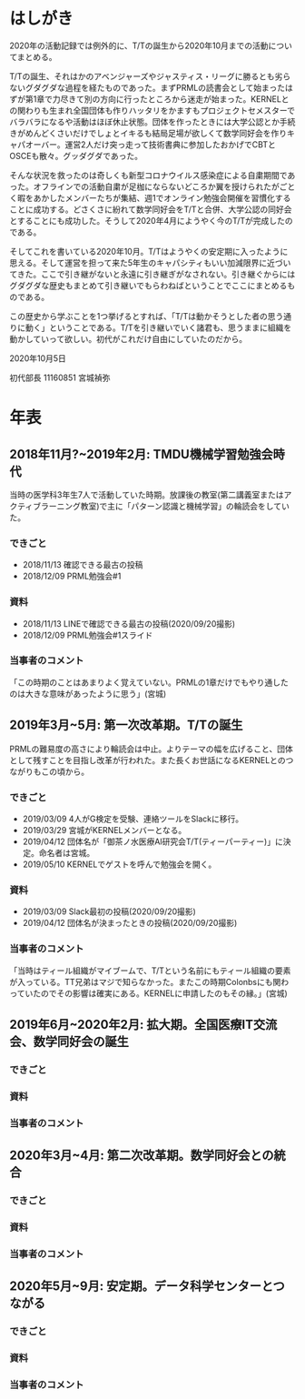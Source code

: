 # はしがき

2020年の活動記録では例外的に、T/Tの誕生から2020年10月までの活動についてまとめる。

T/Tの誕生、それはかのアベンジャーズやジャスティス・リーグに勝るとも劣らないグダグダな過程を経たものであった。まずPRMLの読書会として始まったはずが第1章で力尽きて別の方向に行ったところから迷走が始まった。KERNELとの関わりも生まれ全国団体も作りハッタリをかますもプロジェクトセメスターでバラバラになるや活動はほぼ休止状態。団体を作ったときには大学公認とか手続きがめんどくさいだけでしょとイキるも結局足場が欲しくて数学同好会を作りキャパオーバー。運営2人だけ突っ走って技術書典に参加したおかげでCBTとOSCEも散々。グッダグダであった。

そんな状況を救ったのは奇しくも新型コロナウイルス感染症による自粛期間であった。オフラインでの活動自粛が足枷にならないどころか翼を授けられたがごとく暇をあかしたメンバーたちが集結、週1でオンライン勉強会開催を習慣化することに成功する。どさくさに紛れて数学同好会をT/Tと合併、大学公認の同好会とすることにも成功した。そうして2020年4月にようやく今のT/Tが完成したのである。

そしてこれを書いている2020年10月。T/Tはようやくの安定期に入ったように思える。そして運営を担って来た5年生のキャパシティもいい加減限界に近づいてきた。ここで引き継がないと永遠に引き継ぎがなされない。引き継ぐからにはグダグダな歴史もまとめて引き継いでもらわねばということでここにまとめるものである。

この歴史から学ぶことを1つ挙げるとすれば、「T/Tは動かそうとした者の思う通りに動く」ということである。T/Tを引き継いでいく諸君も、思うままに組織を動かしていって欲しい。初代がこれだけ自由にしていたのだから。

2020年10月5日

初代部長 11160851 宮城禎弥

# 年表

## 2018年11月?~2019年2月: TMDU機械学習勉強会時代

当時の医学科3年生7人で活動していた時期。放課後の教室(第二講義室またはアクティブラーニング教室)で主に「パターン認識と機械学習」の輪読会をしていた。

### できごと

- 2018/11/13 確認できる最古の投稿
- 2018/12/09 PRML勉強会#1

### 資料

- 2018/11/13 LINEで確認できる最古の投稿(2020/09/20撮影)
- 2018/12/09 PRML勉強会#1スライド

### 当事者のコメント

「この時期のことはあまりよく覚えていない。PRMLの1章だけでもやり通したのは大きな意味があったように思う」(宮城)

## 2019年3月~5月: 第一次改革期。T/Tの誕生

PRMLの難易度の高さにより輪読会は中止。よりテーマの幅を広げること、団体として残すことを目指し改革が行われた。また長くお世話になるKERNELとのつながりもこの頃から。

### できごと

- 2019/03/09 4人がG検定を受験、連絡ツールをSlackに移行。
- 2019/03/29 宮城がKERNELメンバーとなる。
- 2019/04/12 団体名が「御茶ノ水医療AI研究会T/T(ティーパーティー)」に決定。命名者は宮城。
- 2019/05/10 KERNELでゲストを呼んで勉強会を開く。

### 資料

- 2019/03/09 Slack最初の投稿(2020/09/20撮影)
- 2019/04/12 団体名が決まったときの投稿(2020/09/20撮影)

### 当事者のコメント

「当時はティール組織がマイブームで、T/Tという名前にもティール組織の要素が入っている。TT兄弟はマジで知らなかった。またこの時期Colonbsにも関わっていたのでその影響は確実にある。KERNELに申請したのもその縁。」(宮城)

## 2019年6月~2020年2月: 拡大期。全国医療IT交流会、数学同好会の誕生

### できごと

### 資料

### 当事者のコメント

## 2020年3月~4月: 第二次改革期。数学同好会との統合

### できごと

### 資料

### 当事者のコメント

## 2020年5月~9月: 安定期。データ科学センターとつながる

### できごと

### 資料

### 当事者のコメント

